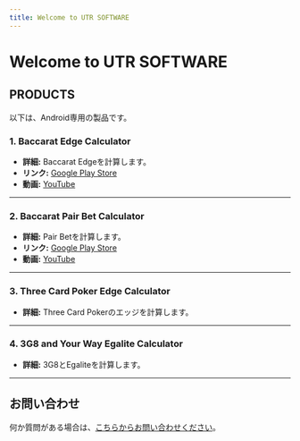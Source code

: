 ```yaml
---
title: Welcome to UTR SOFTWARE
---
```


# Welcome to UTR SOFTWARE

## PRODUCTS

以下は、Android専用の製品です。

### 1. Baccarat Edge Calculator
- **詳細:** Baccarat Edgeを計算します。
- **リンク:** [Google Play Store](https://play.google.com/store/apps/details?id=com.fantasyx100.baccaratpointbetindicator)  
- **動画:** [YouTube](https://youtu.be/wck2Pr5z39Y)

---

### 2. Baccarat Pair Bet Calculator
- **詳細:** Pair Betを計算します。
- **リンク:** [Google Play Store](https://play.google.com/store/apps/details?id=com.fantasyx10000.pairbetindicator)  
- **動画:** [YouTube](https://youtu.be/0W1gpbg0EFc)

---

### 3. Three Card Poker Edge Calculator
- **詳細:** Three Card Pokerのエッジを計算します。

---

### 4. 3G8 and Your Way Egalite Calculator
- **詳細:** 3G8とEgaliteを計算します。

---

## お問い合わせ
何か質問がある場合は、[こちらからお問い合わせください](mailto:your-email@example.com)。
